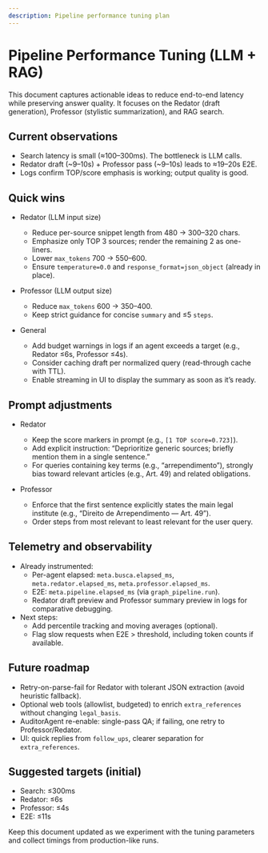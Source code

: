 ```yaml
---
description: Pipeline performance tuning plan
---
```


# Pipeline Performance Tuning (LLM + RAG)

This document captures actionable ideas to reduce end-to-end latency while preserving answer quality. It focuses on the Redator (draft generation), Professor (stylistic summarization), and RAG search.

## Current observations
- Search latency is small (≈100–300ms). The bottleneck is LLM calls.
- Redator draft (~9–10s) + Professor pass (~9–10s) leads to ≈19–20s E2E.
- Logs confirm TOP/score emphasis is working; output quality is good.

## Quick wins
- Redator (LLM input size)
  - Reduce per-source snippet length from 480 → 300–320 chars.
  - Emphasize only TOP 3 sources; render the remaining 2 as one-liners.
  - Lower `max_tokens` 700 → 550–600.
  - Ensure `temperature=0.0` and `response_format=json_object` (already in place).

- Professor (LLM output size)
  - Reduce `max_tokens` 600 → 350–400.
  - Keep strict guidance for concise `summary` and ≤5 `steps`.

- General
  - Add budget warnings in logs if an agent exceeds a target (e.g., Redator ≤6s, Professor ≤4s).
  - Consider caching draft per normalized query (read-through cache with TTL).
  - Enable streaming in UI to display the summary as soon as it’s ready.

## Prompt adjustments
- Redator
  - Keep the score markers in prompt (e.g., `[1 TOP score=0.723]`).
  - Add explicit instruction: “Deprioritize generic sources; briefly mention them in a single sentence.”
  - For queries containing key terms (e.g., “arrependimento”), strongly bias toward relevant articles (e.g., Art. 49) and related obligations.

- Professor
  - Enforce that the first sentence explicitly states the main legal institute (e.g., “Direito de Arrependimento — Art. 49”).
  - Order steps from most relevant to least relevant for the user query.

## Telemetry and observability
- Already instrumented:
  - Per-agent elapsed: `meta.busca.elapsed_ms`, `meta.redator.elapsed_ms`, `meta.professor.elapsed_ms`.
  - E2E: `meta.pipeline.elapsed_ms` (via `graph_pipeline.run`).
  - Redator draft preview and Professor summary preview in logs for comparative debugging.
- Next steps:
  - Add percentile tracking and moving averages (optional).
  - Flag slow requests when E2E > threshold, including token counts if available.

## Future roadmap
- Retry-on-parse-fail for Redator with tolerant JSON extraction (avoid heuristic fallback).
- Optional web tools (allowlist, budgeted) to enrich `extra_references` without changing `legal_basis`.
- AuditorAgent re-enable: single-pass QA; if failing, one retry to Professor/Redator.
- UI: quick replies from `follow_ups`, clearer separation for `extra_references`.

## Suggested targets (initial)
- Search: ≤300ms
- Redator: ≤6s
- Professor: ≤4s
- E2E: ≤11s

Keep this document updated as we experiment with the tuning parameters and collect timings from production-like runs.
